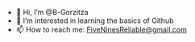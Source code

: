 - 👋 Hi, I’m @B-Gorzitza
- 👀 I’m interested in learning the basics of Github
- 📫 How to reach me: FiveNinesReliable@gmail.com

<!---
B-Gorzitza/B-Gorzitza is a ✨ special ✨ repository because its `README.md` (this file) appears on your GitHub profile.
You can click the Preview link to take a look at your changes.
--->
